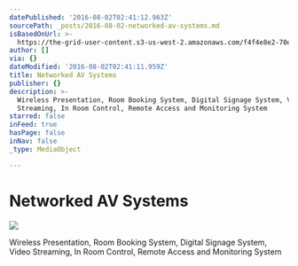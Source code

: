 ```yaml
---
datePublished: '2016-08-02T02:41:12.963Z'
sourcePath: _posts/2016-08-02-networked-av-systems.md
isBasedOnUrl: >-
  https://the-grid-user-content.s3-us-west-2.amazonaws.com/f4f4e8e2-70e3-4238-b162-07cf72ee4dfd.jpg
author: []
via: {}
dateModified: '2016-08-02T02:41:11.959Z'
title: Networked AV Systems
publisher: {}
description: >-
  Wireless Presentation, Room Booking System, Digital Signage System, Video
  Streaming, In Room Control, Remote Access and Monitoring System
starred: false
inFeed: true
hasPage: false
inNav: false
_type: MediaObject

---
```

# Networked AV Systems
![](https://the-grid-user-content.s3-us-west-2.amazonaws.com/f4f4e8e2-70e3-4238-b162-07cf72ee4dfd.jpg)

Wireless Presentation, Room Booking System, Digital Signage System, Video Streaming, In Room Control, Remote Access and Monitoring System